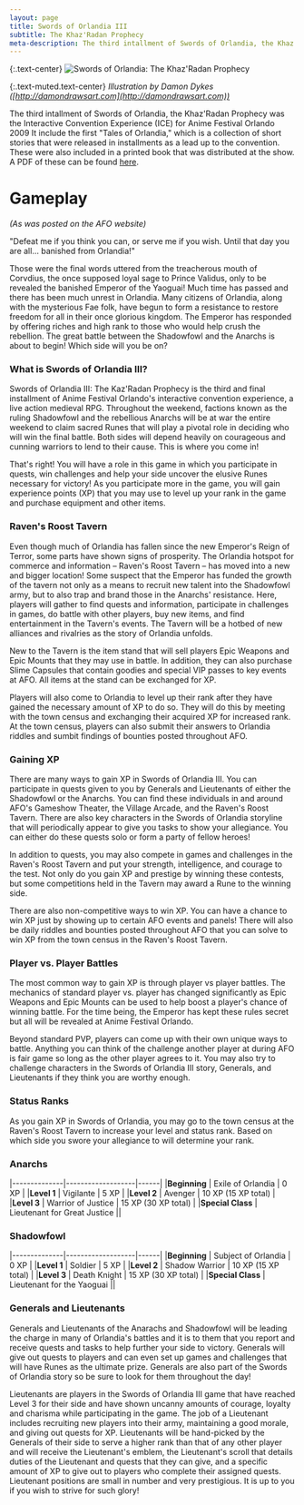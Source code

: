 ```yaml
---
layout: page
title: Swords of Orlandia III
subtitle: The Khaz'Radan Prophecy 
meta-description: The third intallment of Swords of Orlandia, the Khaz'Radan Prophecy was the Interactive Convention Experience (ICE) for Anime Festival Orlando 2009
---
```



{:.text-center}
![Swords of Orlandia: The Khaz'Radan Prophecy ][swords-3-logo]

{:.text-muted.text-center}
*Illustration by Damon Dykes ([http://damondrawsart.com](http://damondrawsart.com))*

The third intallment of Swords of Orlandia, the Khaz'Radan Prophecy was the Interactive Convention Experience (ICE) for Anime Festival Orlando 2009
It include the first "Tales of Orlandia," which is a collection of short stories that were released in installments as a lead up to the convention. These were also included in a printed book that was distributed at the show. A PDF of these can be found <a href="http://statics.orlandia.talesoforlandia.com/past-orlandias/swords/swords-of-orlandia-3.pdf" target="_blank">here</a>.

# Gameplay

*(As was posted on the AFO website)*

"Defeat me if you think you can, or serve me if you wish. Until that day you are all… banished from Orlandia!"

Those were the final words uttered from the treacherous mouth of Corvdius, the once supposed loyal sage to Prince Validus, only to be revealed the banished Emperor of the Yaoguai! Much time has passed and there has been much unrest in Orlandia. Many citizens of Orlandia, along with the mysterious Fae folk, have begun to form a resistance to restore freedom for all in their once glorious kingdom. The Emperor has responded by offering riches and high rank to those who would help crush the rebellion. The great battle between the Shadowfowl and the Anarchs is about to begin! Which side will you be on?

### What is Swords of Orlandia III?

Swords of Orlandia III: The Kaz'Radan Prophecy is the third and final installment of Anime Festival Orlando's interactive convention experience, a live action medieval RPG. Throughout the weekend, factions known as the ruling Shadowfowl and the rebellious Anarchs will be at war the entire weekend to claim sacred Runes that will play a pivotal role in deciding who will win the final battle. Both sides will depend heavily on courageous and cunning warriors to lend to their cause. This is where you come in!

That's right! You will have a role in this game in which you participate in quests, win challenges and help your side uncover the elusive Runes necessary for victory! As you participate more in the game, you will gain experience points (XP) that you may use to level up your rank in the game and purchase equipment and other items.

### Raven's Roost Tavern

Even though much of Orlandia has fallen since the new Emperor's Reign of Terror, some parts have shown signs of prosperity. The Orlandia hotspot for commerce and information – Raven's Roost Tavern – has moved into a new and bigger location! Some suspect that the Emperor has funded the growth of the tavern not only as a means to recruit new talent into the Shadowfowl army, but to also trap and brand those in the Anarchs' resistance. Here, players will gather to find quests and information, participate in challenges in games, do battle with other players, buy new items, and find entertainment in the Tavern's events. The Tavern will be a hotbed of new alliances and rivalries as the story of Orlandia unfolds.

New to the Tavern is the item stand that will sell players Epic Weapons and Epic Mounts that they may use in battle. In addition, they can also purchase Slime Capsules that contain goodies and special VIP passes to key events at AFO. All items at the stand can be exchanged for XP.

Players will also come to Orlandia to level up their rank after they have gained the necessary amount of XP to do so. They will do this by meeting with the town census and exchanging their acquired XP for increased rank. At the town census, players can also submit their answers to Orlandia riddles and sumbit findings of bounties posted throughout AFO.

### Gaining XP

There are many ways to gain XP in Swords of Orlandia III. You can participate in quests given to you by Generals and Lieutenants of either the Shadowfowl or the Anarchs. You can find these individuals in and around AFO's Gameshow Theater, the Village Arcade, and the Raven's Roost Tavern. There are also key characters in the Swords of Orlandia storyline that will periodically appear to give you tasks to show your allegiance. You can either do these quests solo or form a party of fellow heroes!

In addition to quests, you may also compete in games and challenges in the Raven's Roost Tavern and put your strength, intelligence, and courage to the test. Not only do you gain XP and prestige by winning these contests, but some competitions held in the Tavern may award a Rune to the winning side.

There are also non-competitive ways to win XP. You can have a chance to win XP just by showing up to certain AFO events and panels! There will also be daily riddles and bounties posted throughout AFO that you can solve to win XP from the town census in the Raven's Roost Tavern.

### Player vs. Player Battles

The most common way to gain XP is through player vs player battles. The mechanics of standard player vs. player has changed significantly as Epic Weapons and Epic Mounts can be used to help boost a player's chance of winning battle. For the time being, the Emperor has kept these rules secret but all will be revealed at Anime Festival Orlando.

Beyond standard PVP, players can come up with their own unique ways to battle. Anything you can think of the challenge another player at during AFO is fair game so long as the other player agrees to it. You may also try to challenge characters in the Swords of Orlandia III story, Generals, and Lieutenants if they think you are worthy enough.

### Status Ranks

As you gain XP in Swords of Orlandia, you may go to the town census at the Raven's Roost Tavern to increase your level and status rank. Based on which side you swore your allegiance to will determine your rank.

### Anarchs

|--------------|-------------------|------|
|**Beginning** | Exile of Orlandia | 0 XP |
|**Level 1**   | Vigilante         | 5 XP |
|**Level 2**   | Avenger           | 10 XP (15 XP total) |
|**Level 3**   | Warrior of Justice | 15 XP (30 XP total) |
|**Special Class** | Lieutenant for Great Justice ||

### Shadowfowl

|--------------|-------------------|------|
|**Beginning** | Subject of Orlandia | 0 XP |
|**Level 1**   | Soldier         | 5 XP |
|**Level 2**   | Shadow Warrior  | 10 XP (15 XP total) |
|**Level 3**   | Death Knight    | 15 XP (30 XP total) |
|**Special Class** | Lieutenant for the Yaoguai ||

### Generals and Lieutenants

Generals and Lieutenants of the Anarachs and Shadowfowl will be leading the charge in many of Orlandia's battles and it is to them that you report and receive quests and tasks to help further your side to victory. Generals will give out quests to players and can even set up games and challenges that will have Runes as the ultimate prize. Generals are also part of the Swords of Orlandia story so be sure to look for them throughout the day!

Lieutenants are players in the Swords of Orlandia III game that have reached Level 3 for their side and have shown uncanny amounts of courage, loyalty and charisma while participating in the game. The job of a Lieutenant includes recruiting new players into their army, maintaining a good morale, and giving out quests for XP. Lieutenants will be hand-picked by the Generals of their side to serve a higher rank than that of any other player and will receive the Lieutenant's emblem, the Lieutenant's scroll that details duties of the Lieutenant and quests that they can give, and a specific amount of XP to give out to players who complete their assigned quests. Lieutenant positions are small in number and very prestigious. It is up to you if you wish to strive for such glory!

[swords-3-logo]: http://statics.orlandia.talesoforlandia.com/past-orlandias/swords/swords-3-logo.png